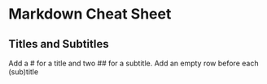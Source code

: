 # Markdown Cheat Sheet

## Titles and Subtitles
Add a # for a title and two ## for a subtitle. Add an empty row before each (sub)title